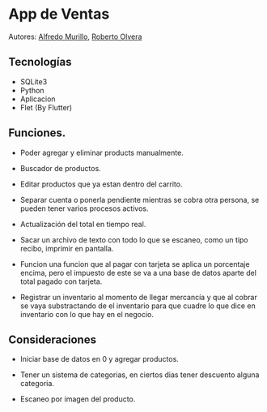 # App de Ventas
Autores: [Alfredo Murillo](https://www.linkedin.com/in/alfredomurillomadrigal/), [Roberto Olvera](https://www.linkedin.com/in/roberto-olvera-11a7b7271/)

## Tecnologías
- SQLite3
- Python 
- Aplicacion
- Flet (By Flutter)



## Funciones.

- Poder agregar y eliminar products manualmente.

- Buscador de productos.

- Editar productos que ya estan dentro del carrito.

- Separar cuenta o ponerla pendiente mientras se cobra otra persona, se pueden tener varios procesos activos.

- Actualización del total en tiempo real.

- Sacar un archivo de texto con todo lo que se escaneo, como un tipo recibo, imprimir en pantalla.

- Funcion una funcion que al pagar con tarjeta se aplica un porcentaje encima, pero el impuesto de este se va a una base de datos aparte del total pagado con tarjeta.

- Registrar un inventario al momento de llegar mercancía y que al cobrar se vaya substractando de el inventario para que cuadre lo que dice en inventario con lo que hay en el negocio.


## Consideraciones

- Iniciar base de datos en 0 y agregar productos.

- Tener un sistema de categorias, en ciertos dias tener descuento alguna categoria.

- Escaneo por imagen del producto.
